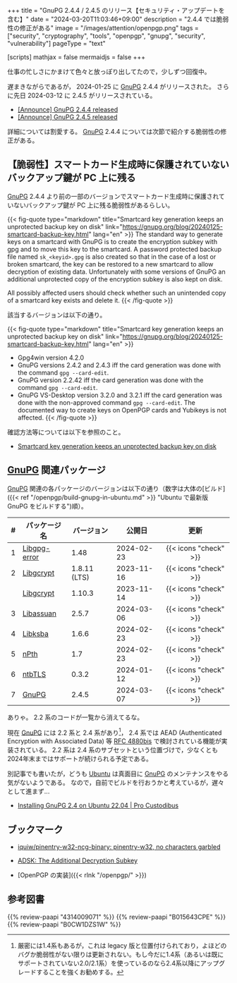 +++
title = "GnuPG 2.4.4 / 2.4.5 のリリース【セキュリティ・アップデートを含む】"
date =  "2024-03-20T11:03:46+09:00"
description = "2.4.4 では脆弱性の修正がある"
image = "/images/attention/openpgp.png"
tags = ["security", "cryptography", "tools", "openpgp", "gnupg", "security", "vulnerability"]
pageType = "text"

[scripts]
  mathjax = false
  mermaidjs = false
+++

仕事の忙しさにかまけて色々と放っぽり出してたので，少しずつ回復中。

遅まきながらであるが， 2024-01-25 に [GnuPG] 2.4.4 がリリースされた。
さらに先日 2024-03-12 に 2.4.5 がリリースされている。

- [[Announce] GnuPG 2.4.4 released](https://lists.gnupg.org/pipermail/gnupg-announce/2024q1/000481.html)
- [[Announce] GnuPG 2.4.5 released](https://lists.gnupg.org/pipermail/gnupg-announce/2024q1/000482.html)

詳細については割愛する。
[GnuPG] 2.4.4 については次節で紹介する脆弱性の修正がある。

## 【脆弱性】スマートカード生成時に保護されていないバックアップ鍵が PC 上に残る

[GnuPG] 2.4.4 より前の一部のバージョンでスマートカード生成時に保護されていないバックアップ鍵が PC 上に残る脆弱性があるらしい。

{{< fig-quote type="markdown" title="Smartcard key generation keeps an unprotected backup key on disk" link="https://gnupg.org/blog/20240125-smartcard-backup-key.html" lang="en" >}}
The standard way to generate keys on a smartcard with GnuPG is to create the encryption subkey with gpg and to move this key to the smartcard. A password protected backup file named `sk_<keyid>.gpg` is also created so that in the case of a lost or broken smartcard, the key can be restored to a new smartcard to allow decryption of existing data. Unfortunately with some versions of GnuPG an additional unprotected copy of the encryption subkey is also kept on disk.

All possibly affected users should check whether such an unintended copy of a smartcard key exists and delete it.
{{< /fig-quote >}}

該当するバージョンは以下の通り。

{{< fig-quote type="markdown" title="Smartcard key generation keeps an unprotected backup key on disk" link="https://gnupg.org/blog/20240125-smartcard-backup-key.html" lang="en" >}}
- Gpg4win version 4.2.0
- GnuPG versions 2.4.2 and 2.4.3 iff the card generation was done with the command `gpg --card-edit`.
- GnuPG version 2.2.42 iff the card generation was done with the command `gpg --card-edit`.
- GnuPG VS-Desktop version 3.2.0 and 3.2.1 iff the card generation was done with the non-approved command `gpg --card-edit`. The documented way to create keys on OpenPGP cards and Yubikeys is not affected.
{{< /fig-quote >}}

確認方法等については以下を参照のこと。

- [Smartcard key generation keeps an unprotected backup key on disk](https://gnupg.org/blog/20240125-smartcard-backup-key.html)

## [GnuPG] 関連パッケージ

[GnuPG] 関連の各パッケージのバージョンは以下の通り（数字は大体の[ビルド]({{< ref "/openpgp/build-gnupg-in-ubuntu.md" >}} "Ubuntu で最新版 GnuPG をビルドする")順）。

|    # | パッケージ名                                             | バージョン   | 公開日     |         更新          |
| ---: | -------------------------------------------------------- | ------------ | ---------- | :-------------------: |
|    1 | [Libgpg-error](https://gnupg.org/software/libgpg-error/) | 1.48         | 2024-02-23 | {{< icons "check" >}} |
|    2 | [Libgcrypt](https://gnupg.org/software/libgcrypt/)       | 1.8.11 (LTS) | 2023-11-16 | {{< icons "check" >}} |
|      | [Libgcrypt](https://gnupg.org/software/libgcrypt/)       | 1.10.3       | 2023-11-14 | {{< icons "check" >}} |
|    3 | [Libassuan](https://gnupg.org/software/libassuan/)       | 2.5.7        | 2024-03-06 | {{< icons "check" >}} |
|    4 | [Libksba](https://gnupg.org/software/libksba/)           | 1.6.6        | 2024-02-23 | {{< icons "check" >}} |
|    5 | [nPth](https://gnupg.org/software/npth/)                 | 1.7          | 2024-02-23 | {{< icons "check" >}} |
|    6 | [ntbTLS](https://gnupg.org/software/ntbtls/)             | 0.3.2        | 2024-01-12 | {{< icons "check" >}} |
|    7 | [GnuPG](https://gnupg.org/software/)                     | 2.4.5        | 2024-03-07 | {{< icons "check" >}} |

ありゃ。
2.2 系のコードが一覧から消えてるな。

現在 [GnuPG] には 2.2 系と 2.4 系があり[^gpg14]， 2.4 系では AEAD (Authenticated Encryption with Associated Data) 等 [RFC 4880bis] で検討されている機能が実装されている。
2.2 系は 2.4 系のサブセットという位置づけで，少なくとも2024年末まではサポートが続けられる予定である。

[^gpg14]: 厳密には1.4系もあるが，これは legacy 版と位置付けられており，よほどのバグか脆弱性がない限りは更新されない。もし今だに1.4系（あるいは既にサポートされていない2.0/2.1系）を使っているのなら2.4系以降にアップグレードすることを強くお勧めする。

別記事でも書いたが，どうも [Ubuntu] は真面目に [GnuPG] のメンテナンスをやる気がないようである。
なので，自前でビルドを行おうかと考えているが，遅々として進まず...

- [Installing GnuPG 2.4 on Ubuntu 22.04 | Pro Custodibus](https://www.procustodibus.com/blog/2023/02/gpg-2-4-on-ubuntu-22-04/)

## ブックマーク

- [iquiw/pinentry-w32-ncg-binary: pinentry-w32, no characters garbled](https://github.com/iquiw/pinentry-w32-ncg-binary)
- [ADSK: The Additional Decryption Subkey](https://gnupg.org/blog/20230321-adsk.html)

- [OpenPGP の実装]({{< rlnk "/openpgp/" >}})

[GnuPG]: https://gnupg.org/ "The GNU Privacy Guard"
[Gpg4win]: https://gpg4win.org/ "Gpg4win - Secure email and file encryption with GnuPG for Windows"
[OpenPGP]: http://openpgp.org/
[RFC 4880bis]: https://datatracker.ietf.org/doc/draft-ietf-openpgp-rfc4880bis/ "draft-ietf-openpgp-rfc4880bis - OpenPGP Message Format"
[Ubuntu]: https://www.ubuntu.com/ "The leading operating system for PCs, IoT devices, servers and the cloud | Ubuntu"

## 参考図書

{{% review-paapi "4314009071" %}} <!-- 暗号化 プライバシーを救った反乱者たち -->
{{% review-paapi "B015643CPE" %}} <!-- 暗号技術入門 第3版 -->
{{% review-paapi "B0CW1DZS1W" %}} <!-- 岩波「科学」2024年3月号 現代暗号の展開と応用 -->
